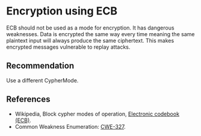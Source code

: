 # Encryption using ECB
ECB should not be used as a mode for encryption. It has dangerous weaknesses. Data is encrypted the same way every time meaning the same plaintext input will always produce the same ciphertext. This makes encrypted messages vulnerable to replay attacks.


## Recommendation
Use a different CypherMode.


## References
* Wikipedia, Block cypher modes of operation, [Electronic codebook (ECB)](https://en.wikipedia.org/wiki/Block_cipher_mode_of_operation#Electronic_codebook_.28ECB.29).
* Common Weakness Enumeration: [CWE-327](https://cwe.mitre.org/data/definitions/327.html).
